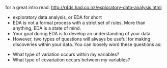 for a great intro read: http://r4ds.had.co.nz/exploratory-data-analysis.html

* exploratory data analysis, or EDA for short
* EDA is not a formal process with a strict set of rules. More than anything, EDA is a state of mind.
* Your goal during EDA is to develop an understanding of your data.
* However, two types of questions will always be useful for making discoveries within your data. You can loosely word these questions as:
+ What type of variation occurs within my variables?
+ What type of covariation occurs between my variables?
